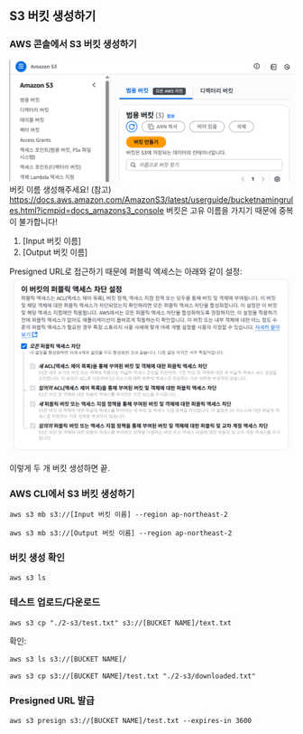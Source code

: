 ## S3 버킷 생성하기

### AWS 콘솔에서 S3 버킷 생성하기
![s3-create-bucket](1-create-bucket.png)
버킷 이름 생성해주세요!
(참고) https://docs.aws.amazon.com/AmazonS3/latest/userguide/bucketnamingrules.html?icmpid=docs_amazons3_console
버킷은 고유 이름을 가지기 때문에 중복이 불가합니다!

1) [Input 버킷 이름]
2) [Output 버킷 이름]

Presigned URL로 접근하기 때문에 퍼블릭 엑세스는 아래와 같이 설정:
![alt text](2-public-access.png)

이렇게 두 개 버킷 생성하면 끝.

### AWS CLI에서 S3 버킷 생성하기
```
aws s3 mb s3://[Input 버킷 이름] --region ap-northeast-2

aws s3 mb s3://[Output 버킷 이름] --region ap-northeast-2
```

### 버킷 생성 확인
```
aws s3 ls
```

### 테스트 업로드/다운로드
```
aws s3 cp "./2-s3/test.txt" s3://[BUCKET NAME]/text.txt
```
확인:
```
aws s3 ls s3://[BUCKET NAME]/
```

```
aws s3 cp s3://[BUCKET NAME]/test.txt "./2-s3/downloaded.txt"
```

### Presigned URL 발급
```
aws s3 presign s3://[BUCKET NAME]/test.txt --expires-in 3600
```
